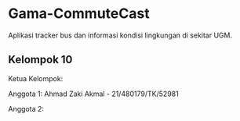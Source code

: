 # Gama-CommuteCast

Aplikasi tracker bus dan informasi kondisi lingkungan di sekitar UGM.

## Kelompok 10

Ketua Kelompok:

Anggota 1: Ahmad Zaki Akmal - 21/480179/TK/52981

Anggota 2:
